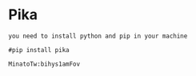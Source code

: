 # Pika
```
you need to install python and pip in your machine
```

```
#pip install pika
```

```
MinatoTw:bihys1amFov
```

